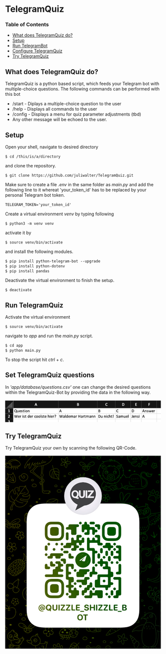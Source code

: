 # TelegramQuiz
### Table of Contents 
  * [What does TelegramQuiz do?](#what-does-telegramquiz-do?)
  * [Setup](#setup)
  * [Run TelegramBot](#run-telegramquiz)
  * [Configure TelegramQuiz](#set-telegramquiz-questions)
  * [Try TelegramQuiz](#try-telegramquiz)

## What does TelegramQuiz do?

TelegramQuiz is a python based script, which feeds your Telegram bot with multiple-choice questions. The following commands can be performed with this bot
* /start - Diplays a multiple-choice question to the user
* /help - Displays all commands to the user
* /config - Displays a menu for quiz parameter adjustments (tbd)
* Any other message will be echoed to the user.

## Setup

Open your shell, navigate to desired directory

```
$ cd /this/is/a/directory
```

and clone the repository.

```
$ git clone https://github.com/juliwalter/TelegramQuiz.git
```

Make sure to create a file *.env* in the same folder as *main.py* and add the following line to it whereat 'your_token_id' has to be replaced by your personal Telegram bot token.

```
TELEGRAM_TOKEN='your_token_id'
```

Create a virtual environment *venv* by typing following
```
$ python3 -m venv venv
```

activate it by 
```
$ source venv/bin/activate
```

and install the following modules.
```
$ pip install python-telegram-bot --upgrade
$ pip install python-dotenv
$ pip install pandas
```


Deactivate the virtual environment to finish the setup.
```
$ deactivate
```

## Run TelegramQuiz
Activate the virtual environment
```
$ source venv/bin/activate
```

navigate to *app* and run the *main.py* script.
```
$ cd app
$ python main.py
```

To stop the script hit *ctrl* + *c*.

## Set TelegramQuiz questions
In *'app/database/questions.csv'* one can change the desired questions within the TelegramQuiz-Bot by providing the data in the following way. <br><br> 
![](images/Questions_DataStructure.png)

## Try TelegramQuiz
Try TelegramQuiz your own by scanning the following QR-Code. <br><br> 
![drawing](images/Bot_QR.png)
